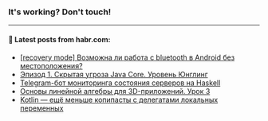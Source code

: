 ### It's working? Don't touch!

---
<!--
#### 🛠️ Technical stack:

![C++](https://img.shields.io/badge/C++-informational?logo=c%2B%2B&style=flat&logoColor=white&color=9C033A)
![Java](https://img.shields.io/badge/Java-informational?logo=java&style=flat&logoColor=white&color=007396)
![Kotlin](https://img.shields.io/badge/Kotlin-informational?logo=Kotlin&style=flat&logoColor=white&color=0095D5)
![JS](https://img.shields.io/badge/JS-informational?logo=javaScript&style=flat&logoColor=black&color=F7Df1E) <br>
![HTML5](https://img.shields.io/badge/HTML5-informational?logo=html5&style=flat&logoColor=white&color=E34F26)
![CSS3](https://img.shields.io/badge/CSS3-informational?logo=css3&style=flat&logoColor=white&color=157286)
![Sass](https://img.shields.io/badge/Saas-informational?logo=sass&style=flat&logoColor=white&color=hotpink)
![PHP](https://img.shields.io/badge/PHP-informational?logo=php&style=flat&logoColor=white&color=777BB4) <br>
![WebPAck](https://img.shields.io/badge/WebPack-informational?logo=webPack&style=flat&logoColor=white&color=FF6F00)
![Bootstrap](https://img.shields.io/badge/Bootstrap-informational?logo=Bootstrap&style=flat&logoColor=white&color=7952B3)
![MySQL](https://img.shields.io/badge/MySQL-informational?logo=MySQL&style=flat&logoColor=white&color=00f) <br>
![NodeJS](https://img.shields.io/badge/NodeJS-informational?logo=node.js&style=flat&logoColor=white&color=43853D)
![Spring](https://img.shields.io/badge/Spring-informational?logo=Spring&style=flat&logoColor=white&color=0A9EDC)
![Angular](https://img.shields.io/badge/Vue-informational?logo=vue.js&style=flat&logoColor=white&color=red)
![Git](https://img.shields.io/badge/Git-informational?logo=git&style=flat&logoColor=white&color=darkorange)

___
-->

#### 💬 Latest posts from habr.com:

<!-- BLOG-POST-LIST:START -->
- [[recovery mode] Возможна ли работа с bluetooth в Android без местоположения?](https://habr.com/ru/post/675644/?utm_source=habrahabr&utm_medium=rss&utm_campaign=675644)
- [Эпизод 1. Скрытая угроза Java Core. Уровень Юнглинг](https://habr.com/ru/post/675484/?utm_source=habrahabr&utm_medium=rss&utm_campaign=675484)
- [Telegram-бот мониторинга состояния серверов на Haskell](https://habr.com/ru/post/675638/?utm_source=habrahabr&utm_medium=rss&utm_campaign=675638)
- [Основы линейной алгебры для 3D-приложений. Урок 3](https://habr.com/ru/post/674540/?utm_source=habrahabr&utm_medium=rss&utm_campaign=674540)
- [Kotlin — ещё меньше копипасты с делегатами локальных переменных](https://habr.com/ru/post/675552/?utm_source=habrahabr&utm_medium=rss&utm_campaign=675552)
<!-- BLOG-POST-LIST:END -->
